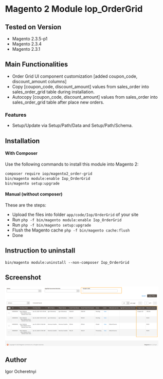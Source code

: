 # Magento 2 Module Iop_OrderGrid

## Tested on Version

* Magento 2.3.5-p1
* Magento 2.3.4
* Magento 2.3.1

## Main Functionalities
* Order Grid  UI component customization [added coupon_code, discount_amount columns] 
* Copy [coupon_code, discount_amount] values from sales_order into sales_order_grid table during installation.
* Autocopy [coupon_code, discount_amount] values from sales_order into sales_order_grid table after place new orders.

### Features

* Setup/Update via Setup/Path/Data and Setup/Path/Schema.

## Installation 

#### With Composer
Use the following commands to install this module into Magento 2:

    composer require iop/magento2_order-grid
    bin/magento module:enable Iop_OrderGrid
    bin/magento setup:upgrade
       
#### Manual (without composer)
These are the steps:
* Upload the files into folder `app/code/Iop/OrderGrid` of your site
* Run `php -f bin/magento module:enable Iop_OrderGrid`
* Run `php -f bin/magento setup:upgrade`
* Flush the Magento cache `php -f bin/magento cache:flush`
* Done

## Instruction to uninstall
    bin/magento module:uninstall --non-composer Iop_OrderGrid
 
## Screenshot 
![Order Grid View](https://raw.githubusercontent.com/iop/magento2-order-grid/master/docs/backend_view.png)
 
## Author
Igor Ocheretnyi